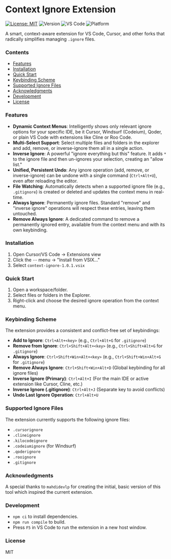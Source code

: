 # Context Ignore Extension

[![License: MIT](https://img.shields.io/badge/License-MIT-blue.svg)](./LICENSE)
![Version](https://img.shields.io/badge/version-1.0.1-black)
![VS Code](https://img.shields.io/badge/VS%20Code-%E2%89%A51.70-007ACC?logo=visualstudiocode)
![Platform](https://img.shields.io/badge/Platform-Cursor%20%7C%20Windsurf%20%7C%20Qoder%20%7C%20VS%20Code-6C4DFD)

A smart, context-aware extension for VS Code, Cursor, and other forks that radically simplifies managing `.ignore` files.

### Contents
- [Features](#features)
- [Installation](#installation)
- [Quick Start](#quick-start)
- [Keybinding Scheme](#keybinding-scheme)
- [Supported Ignore Files](#supported-ignore-files)
- [Acknowledgments](#acknowledgments)
- [Development](#development)
- [License](#license)

### Features
- **Dynamic Context Menus**: Intelligently shows only relevant ignore options for your specific IDE, be it Cursor, Windsurf (Codeium), Qoder, or plain VS Code with extensions like Cline or Roo Code.
- **Multi-Select Support**: Select multiple files and folders in the explorer and add, remove, or inverse-ignore them all in a single action.
- **Inverse Ignore**: A powerful "ignore everything but this" feature. It adds `*` to the ignore file and then un-ignores your selection, creating an "allow list."
- **Unified, Persistent Undo**: Any ignore operation (add, remove, or inverse-ignore) can be undone with a single command (`Ctrl+Alt+U`), even after reloading the editor.
- **File Watching**: Automatically detects when a supported ignore file (e.g., `.gitignore`) is created or deleted and updates the context menu in real-time.
- **Always Ignore**: Permanently ignore files. Standard "remove" and "inverse ignore" operations will respect these entries, leaving them untouched.
- **Remove Always Ignore**: A dedicated command to remove a permanently ignored entry, available from the context menu and with its own keybinding.

### Installation
1. Open Cursor/VS Code → Extensions view
2. Click the ⋯ menu → "Install from VSIX..."
3. Select `context-ignore-1.0.1.vsix`

### Quick Start
1. Open a workspace/folder.
2. Select files or folders in the Explorer.
3. Right-click and choose the desired ignore operation from the context menu.

### Keybinding Scheme
The extension provides a consistent and conflict-free set of keybindings:
*   **Add to Ignore**: `Ctrl+Alt+<key>` (e.g., `Ctrl+Alt+G` for `.gitignore`)
*   **Remove from Ignore**: `Ctrl+Shift+Alt+<key>` (e.g., `Ctrl+Shift+Alt+G` for `.gitignore`)
*   **Always Ignore**: `Ctrl+Shift+Win+Alt+<key>` (e.g., `Ctrl+Shift+Win+Alt+G` for `.gitignore`)
*   **Remove Always Ignore**: `Ctrl+Shift+Win+Alt+D` (Global keybinding for all ignore files)
*   **Inverse Ignore (Primary)**: `Ctrl+Alt+I` (For the main IDE or active extension like Cursor, Cline, etc.)
*   **Inverse Ignore (.gitignore)**: `Ctrl+Alt+J` (Separate key to avoid conflicts)
*   **Undo Last Ignore Operation**: `Ctrl+Alt+U`

### Supported Ignore Files
The extension currently supports the following ignore files:
*   `.cursorignore`
*   `.clineignore`
*   `.kilocodeignore`
*   `.codeiumignore` (for Windsurf)
*   `.qoderignore`
*   `.rooignore`
*   `.gitignore`

### Acknowledgments
A special thanks to `mahdidevlp` for creating the initial, basic version of this tool which inspired the current extension.

### Development
- `npm ci` to install dependencies.
- `npm run compile` to build.
- Press `F5` in VS Code to run the extension in a new host window.

### License
MIT


